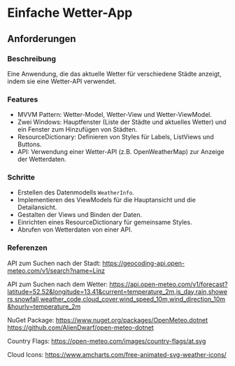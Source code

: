 # **Einfache Wetter-App**

## Anforderungen

### Beschreibung

Eine Anwendung, die das aktuelle Wetter für verschiedene Städte anzeigt, indem sie eine Wetter-API verwendet.

### Features

- MVVM Pattern: Wetter-Model, Wetter-View und Wetter-ViewModel.
- Zwei Windows: Hauptfenster (Liste der Städte und aktuelles Wetter) und ein Fenster zum Hinzufügen von Städten.
- ResourceDictionary: Definieren von Styles für Labels, ListViews und Buttons.
- API: Verwendung einer Wetter-API (z.B. OpenWeatherMap) zur Anzeige der Wetterdaten.

### Schritte

- Erstellen des Datenmodells `WeatherInfo`.
- Implementieren des ViewModels für die Hauptansicht und die Detailansicht.
- Gestalten der Views und Binden der Daten.
- Einrichten eines ResourceDictionary für gemeinsame Styles.
- Abrufen von Wetterdaten von einer API.

### Referenzen

API zum Suchen nach der Stadt:
https://geocoding-api.open-meteo.com/v1/search?name=Linz

API zum Suchen nach dem Wetter:
https://api.open-meteo.com/v1/forecast?latitude=52.52&longitude=13.41&current=temperature_2m,is_day,rain,showers,snowfall,weather_code,cloud_cover,wind_speed_10m,wind_direction_10m&hourly=temperature_2m

NuGet Package:
https://www.nuget.org/packages/OpenMeteo.dotnet
https://github.com/AlienDwarf/open-meteo-dotnet

Country Flags:
https://open-meteo.com/images/country-flags/at.svg

Cloud Icons:
https://www.amcharts.com/free-animated-svg-weather-icons/

